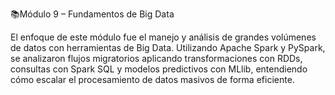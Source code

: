 📚Módulo 9 – Fundamentos de Big Data

El enfoque de este módulo fue el manejo y análisis de grandes volúmenes de datos con herramientas de Big Data. Utilizando Apache Spark y PySpark, se analizaron flujos migratorios aplicando transformaciones con RDDs, consultas con Spark SQL y modelos predictivos con MLlib, entendiendo cómo escalar el procesamiento de datos masivos de forma eficiente.
